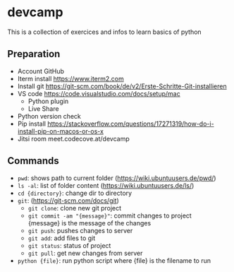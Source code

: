 # devcamp
This is a collection of exercices and infos to learn basics of python

## Preparation
- Account GitHub 
- Iterm install https://www.iterm2.com 
- Install git https://git-scm.com/book/de/v2/Erste-Schritte-Git-installieren 
- VS code https://code.visualstudio.com/docs/setup/mac 
    - Python plugin
    - Live Share
- Python version check
- Pip install https://stackoverflow.com/questions/17271319/how-do-i-install-pip-on-macos-or-os-x 
- Jitsi room meet.codecove.at/devcamp

## Commands
- `pwd`: shows path to current folder (https://wiki.ubuntuusers.de/pwd/)
- `ls -al`: list of folder content (https://wiki.ubuntuusers.de/ls/)
- `cd {directory}`: change dir to directory
- `git`: (https://git-scm.com/docs/git)
    - `git clone`: clone new git project
    - `git commit -am "{message}"`: commit changes to project {message} is the message of the changes
    - `git push`: pushes changes to server
    - `git add`: add files to git
    - `git status`: status of project
    - `git pull`: get new changes from server
- `python {file}`: run python script where {file} is the filename to run
